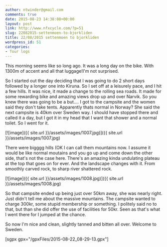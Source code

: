 ```yaml
---
author: ntwinder@gmail.com
comments: true
date: 2015-08-23 14:38:08+00:00
layout: post
link: http://www.nfxcycle.com/?p=51
slug: 22082015-settenmoen-to-bjorkliden
title: 22/08/2015 settenmoen to bjorkliden
wordpress_id: 51
categories:
- Tour logs
---
```


This morning seems like so long ago. It was a long day on the bike. With 1300m of accent and all that luggage!I'm not surprised. 

So I started out the day deciding that I was going to do 2 short days followed by a longer one into Kiruna. So I set off at a leisurely pace, and I hit a few hills. It was nice, it made a change to the rolling sea roads. It made for some rewarding bike and amazing views drop up and over Narvik. 
So you knew there was going to be a but.... I got to the campsite and the women said they don't take tents. Apparently thats normal in Norway? She said the next campsite is 40km over Sweden way. I should have stopped there and called it a day, but I got it in my head that I want that shower and a normal toilet. So I went for it. 

[![image]({{ site.url }}/assets/images/1007.jpg)]({{ site.url }}/assets/images/1007.jpg)



There were bigggg hills (OK I can call them mountains now. I assume it would be like normal moutains and you go up and come down the other side, that's not the case here. There's an amazing kinda undulating plateau at the top that goes on for ever. And the landscape changes with it. From smoothly carved rock, to sharp river shattered rock. 

[![image]({{ site.url }}/assets/images/1008.jpg)]({{ site.url }}/assets/images/1008.jpg)



So that campsite ended up being just over 50km away, she was nearly right. Just didn't tell me about the massive mountains. The campsite wanted to charge 300kr, some stupid membership or something. I politely said no to that, but than she did offer the use of facilities for 50kr. Seen as that's what I went there for I jumped at the chance. 

So now I'm nice and clean, slightly tanned and bitten all over. Welcome to Sweden. 

[sgpx gpx="/gpxFiles/2015-08-22_08-29-13.gpx"]
